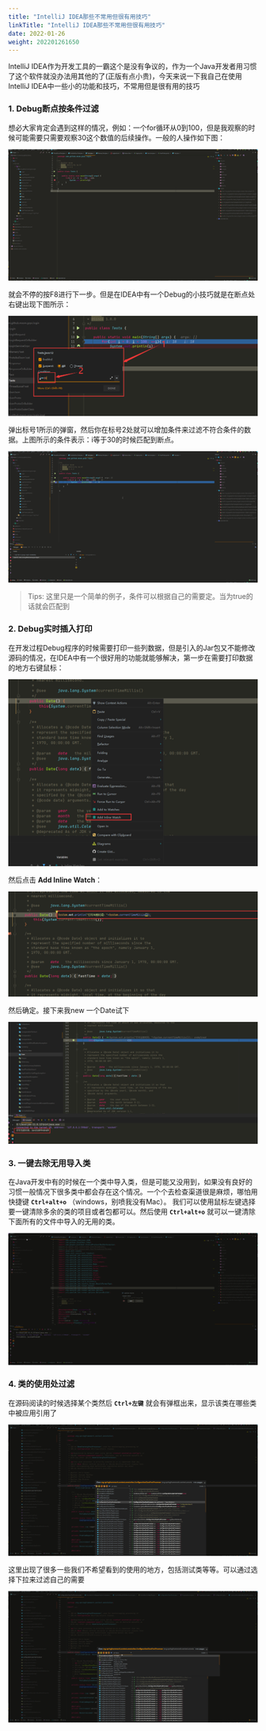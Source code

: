 ```yaml
---
title: "IntelliJ IDEA那些不常用但很有用技巧"
linkTitle: "IntelliJ IDEA那些不常用但很有用技巧"
date: 2022-01-26
weight: 202201261650
---
```


IntelliJ IDEA作为开发工具的一霸这个是没有争议的，作为一个Java开发者用习惯了这个软件就没办法用其他的了(正版有点小贵)，今天来说一下我自己在使用IntelliJ IDEA中一些小的功能和技巧，不常用但是很有用的技巧

### 1. Debug断点按条件过滤

想必大家肯定会遇到这样的情况，例如：一个for循环从0到100，但是我观察的时候可能需要只需要观察30这个数值的后续操作。一般的人操作如下图：

![debug1](https://raw.githubusercontent.com/mxsm/picture/main/others/tools/idea/debug1.gif)

就会不停的按F8进行下一步。但是在IDEA中有一个Debug的小技巧就是在断点处右键出现下图所示：

![image-20220126170446784](https://raw.githubusercontent.com/mxsm/picture/main/others/tools/idea/image-20220126170446784.png)

弹出标号1所示的弹窗，然后你在标号2处就可以增加条件来过滤不符合条件的数据。上图所示的条件表示：i等于30的时候匹配到断点。

![debug1](https://raw.githubusercontent.com/mxsm/picture/main/others/tools/idea/debug2.gif)

> Tips: 这里只是一个简单的例子，条件可以根据自己的需要定。当为true的话就会匹配到

### 2. Debug实时插入打印

在开发过程Debug程序的时候需要打印一些列数据，但是引入的Jar包又不能修改源码的情况，在IDEA中有一个很好用的功能就能够解决，第一步在需要打印数据的地方右键鼠标：

![image-20220126173648141](https://raw.githubusercontent.com/mxsm/picture/main/others/tools/idea/image-20220126173648141.png)

然后点击 **Add Inline Watch**：

![image-20220126173815363](https://raw.githubusercontent.com/mxsm/picture/main/others/tools/idea/image-20220126173815363.png)

然后确定。接下来我new 一个Date试下

![image-20220126173922182](https://raw.githubusercontent.com/mxsm/picture/main/others/tools/idea/image-20220126173922182.png)

### 3. 一键去除无用导入类

在Java开发中有的时候在一个类中导入类，但是可能又没用到，如果没有良好的习惯一般情况下很多类中都会存在这个情况。一个个去检查渠道很是麻烦，哪怕用快捷键 **`Ctrl+alt+o`** （windows，别喷我没有Mac）。 我们可以使用鼠标左键选择要一键清除多余的类的项目或者包都可以。然后使用 **`Ctrl+alt+o`** 就可以一键清除下面所有的文件中导入的无用的类。

![debug3](https://raw.githubusercontent.com/mxsm/picture/main/others/tools/idea/debug3.gif)

### 4. 类的使用处过滤

在源码阅读的时候选择某个类然后 **`Ctrl+左键`** 就会有弹框出来，显示该类在哪些类中被应用引用了

![类引用](https://raw.githubusercontent.com/mxsm/picture/main/others/tools/idea/%E7%B1%BB%E5%BC%95%E7%94%A8.gif)

这里出现了很多一些我们不希望看到的使用的地方，包括测试类等等。可以通过选择下拉来过滤自己的需要

![类引用1](https://raw.githubusercontent.com/mxsm/picture/main/others/tools/idea/%E7%B1%BB%E5%BC%95%E7%94%A81.gif)